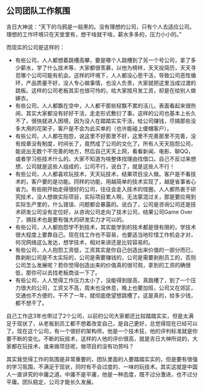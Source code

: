 ## 公司团队工作氛围

吉日大神说：“天下的乌鸦是一般黑的。没有理想的公司，只有个人去适应公司。理想的工作环境只在天堂里有，想干啥就干啥，薪水多多的，压力小小的。”

而现实的公司是这样的：

+ 有些公司，人人都想着跳槽高攀，要是哪个人跳槽到了另一个号公司，拿了多少薪水，学了什么技术等，大家都很羡慕，以他为榜样，天天投简历，天天寻觅哪个公司可能有机会。这样的环境下，人人都没心思干活，导致公司恶性循环，产品质量不好，没人专心做事情，也没人负责，大家就把这里当成过渡的跳板。这样的公司老板其实也很可怜的，给大家按月发工资，却是在给别人做嫁衣。
+ 有些公司，人人都飘在空中，人人都干那些轻飘不累的活儿，表面看起来很热闹，其实大家都没有好好干活，走走形式敷衍了事。这样的公司也基本上长久不了，很快就进入困境，因为没人在踏踏实实干活，给公司赚钱，尽搞那些没多大用的花架子，客户是不会为此买单的（也许能碰上傻帽客户）。
+ 有些公司，人人都在抱怨，说这里不好那里不好，这里不完善那里不完善，没有规章没有制度，时间长了，竟然成了公司的文化了。所有人天天抱怨公司，能说出无数个不完善的地方，然后自己天天上网，看看新闻、电影、聊QQ，或者学习些技术什么的。大家不知道为啥整体找理由找借口。自己不反过来想想，公司就是这些人组成的，公司不行，说白了，就是这些人不行！
+ 有些公司，人人都喜欢玩技术，天天玩技术，结果项目没人做。客户是不看技术的，客户要的是功能。同样的功能，用越简单的技术实现了，越是省事省心省力。有些刚开始走得很好的公司，往往会走入技术的怪圈，人人都热衷于研究技术，没人想做实际项目，实际项目累人啊，无法蒙混过关，那是要应用到实际生产里的，什么错误、问题都会暴露的。说白了，公司是咨询公司还是技术研发公司没有定位好，从咨询公司走向了技术公司，结果公司Game Over了，搞技术也是要有强大的研发实力才可以的。
+ 有些公司，人人都抱怨学不到技术，其实能学到的技术都是很有限的，学技术很大程度上要靠自己。现在找工作也不容易，也要适当地珍惜工作机会才对，何况网络这么发达，想学技术，相对来讲还是比较容易的。
+ 有些公司，人人抱怨工资低，工资其实是你自己创造出来价值的一部分而已，靠剥削公司是不太实际的，公司是需要赚钱的，公司是需要剥削员工的，否则公司怎么发展呢？若你觉得创造出来的价值真的很可观，拿到的工资的确很低，那你可以去找老板商谈一下了。
+ 有些公司，人人觉得工作压力太小了，没能得到提高，真跳槽了，到了一个压力很大的公司，工资又不高，周末也没休息，晚上也要加班，公司又在郊区，交通也不方便的，干不了一年，就彻底绝望想跳槽了。这是真的，给多少钱，都不想干了。

自己工作这3年也带过了2个公司，以前的公司大家都还比较踏踏实实，但是太满足于现状了，从老板到员工都不想着改变自己，是自己更好，总觉得现在已经可以了。现在这个公司，有一个很好的架构师，他是一个技术狂，他的评判标准就是你要不断的变化。不断的玩技术，这样的人他的评价很高，就是吉日大神所说的，大家都在玩技术，谁来做项目呢，做项目的没有功劳吗？

其实我觉得工作的氛围是非常重要的，团队里面的人要踏踏实实的，但是要有很强的学习氛围，不满足于现状，同时有不会过度的、一味的玩技术。其实这就是中国人一直讲究的中庸之道。中庸不是平庸，他是一种态度，既不过分激进，也不过分平庸。团队稳定，公司才能长久发展。
